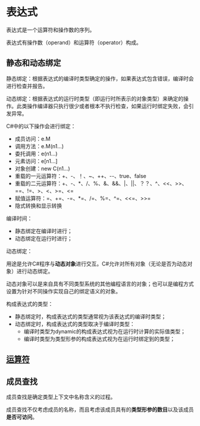 # 表达式

表达式是一个运算符和操作数的序列。

表达式有操作数（operand）和运算符（operator）构成。

## 静态和动态绑定

静态绑定：根据表达式的编译时类型确定的操作，如果表达式包含错误，编译时会进行检查并报告。

动态绑定：根据表达式的运行时类型（即运行时所表示的对象类型）来确定的操作。此类操作编译器只执行很少或者根本不执行检查，如果运行时绑定失败，会引发异常。

C\#中的以下操作会进行绑定：

* 成员访问：e.M
* 调用方法：e.M\(n1...\)
* 委托调用：e\(n1...\)
* 元素访问：e\[n1...\]
* 对象创建：new C\(n1...\)
* 重载的一元运算符：+、-、！、~、++、--、true、false
* 重载的二元运算符：+、-、\*、/、%、&、&&、\|、\|\|、？？、^、&lt;&lt;、&gt;&gt;、==、!=、&gt;、&lt;、&gt;=、&lt;=
* 赋值运算符：=、+=、-=、\*=、/=、%=、^=、&lt;&lt;=、&gt;&gt;=
* 隐式转换和显示转换

编译时间：

* 静态绑定在编译时进行；
* 动态绑定在运行时进行；

动态绑定：

用途是允许C\#程序与**动态对象**进行交互。C\#允许对所有对象（无论是否为动态对象）进行动态绑定。

动态对象可以是来自具有不同类型系统的其他编程语言的对象；也可以是编程方式设置为针对不同操作实现自己的绑定语义的对象。

构成表达式的类型：

* 静态绑定时，构成表达式的类型通常视为该表达式的编译时类型；
* 动态绑定时，构成表达式的类型取决于编译时类型：
  * 编译时类型为dynamic的构成表达式视为在运行时计算的实际值类型；
  * 编译时类型为类型形参的构成表达式视为在运行时绑定到的类型；

## [运算符](/表达式/yun-suan-fu.md)

## 成员查找

成员查找是确定类型上下文中名称含义的过程。

成员查找不仅考虑成员的名称，而且考虑该成员具有的**类型形参的数目**以及该成员**是否可访问**。



